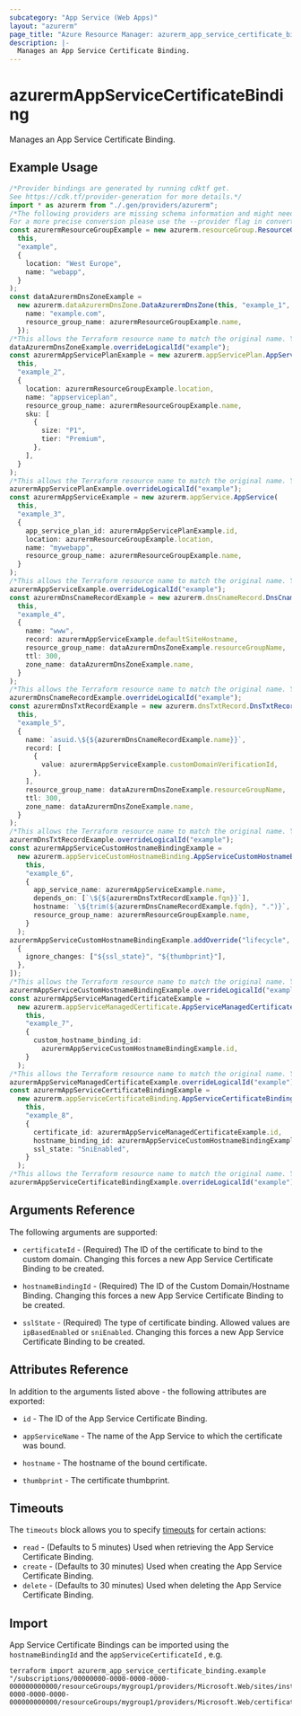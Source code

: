 ```yaml
---
subcategory: "App Service (Web Apps)"
layout: "azurerm"
page_title: "Azure Resource Manager: azurerm_app_service_certificate_binding"
description: |-
  Manages an App Service Certificate Binding.
---
```


# azurermAppServiceCertificateBinding

Manages an App Service Certificate Binding.

## Example Usage

```typescript
/*Provider bindings are generated by running cdktf get.
See https://cdk.tf/provider-generation for more details.*/
import * as azurerm from "./.gen/providers/azurerm";
/*The following providers are missing schema information and might need manual adjustments to synthesize correctly: azurerm.
For a more precise conversion please use the --provider flag in convert.*/
const azurermResourceGroupExample = new azurerm.resourceGroup.ResourceGroup(
  this,
  "example",
  {
    location: "West Europe",
    name: "webapp",
  }
);
const dataAzurermDnsZoneExample =
  new azurerm.dataAzurermDnsZone.DataAzurermDnsZone(this, "example_1", {
    name: "example.com",
    resource_group_name: azurermResourceGroupExample.name,
  });
/*This allows the Terraform resource name to match the original name. You can remove the call if you don't need them to match.*/
dataAzurermDnsZoneExample.overrideLogicalId("example");
const azurermAppServicePlanExample = new azurerm.appServicePlan.AppServicePlan(
  this,
  "example_2",
  {
    location: azurermResourceGroupExample.location,
    name: "appserviceplan",
    resource_group_name: azurermResourceGroupExample.name,
    sku: [
      {
        size: "P1",
        tier: "Premium",
      },
    ],
  }
);
/*This allows the Terraform resource name to match the original name. You can remove the call if you don't need them to match.*/
azurermAppServicePlanExample.overrideLogicalId("example");
const azurermAppServiceExample = new azurerm.appService.AppService(
  this,
  "example_3",
  {
    app_service_plan_id: azurermAppServicePlanExample.id,
    location: azurermResourceGroupExample.location,
    name: "mywebapp",
    resource_group_name: azurermResourceGroupExample.name,
  }
);
/*This allows the Terraform resource name to match the original name. You can remove the call if you don't need them to match.*/
azurermAppServiceExample.overrideLogicalId("example");
const azurermDnsCnameRecordExample = new azurerm.dnsCnameRecord.DnsCnameRecord(
  this,
  "example_4",
  {
    name: "www",
    record: azurermAppServiceExample.defaultSiteHostname,
    resource_group_name: dataAzurermDnsZoneExample.resourceGroupName,
    ttl: 300,
    zone_name: dataAzurermDnsZoneExample.name,
  }
);
/*This allows the Terraform resource name to match the original name. You can remove the call if you don't need them to match.*/
azurermDnsCnameRecordExample.overrideLogicalId("example");
const azurermDnsTxtRecordExample = new azurerm.dnsTxtRecord.DnsTxtRecord(
  this,
  "example_5",
  {
    name: `asuid.\${${azurermDnsCnameRecordExample.name}}`,
    record: [
      {
        value: azurermAppServiceExample.customDomainVerificationId,
      },
    ],
    resource_group_name: dataAzurermDnsZoneExample.resourceGroupName,
    ttl: 300,
    zone_name: dataAzurermDnsZoneExample.name,
  }
);
/*This allows the Terraform resource name to match the original name. You can remove the call if you don't need them to match.*/
azurermDnsTxtRecordExample.overrideLogicalId("example");
const azurermAppServiceCustomHostnameBindingExample =
  new azurerm.appServiceCustomHostnameBinding.AppServiceCustomHostnameBinding(
    this,
    "example_6",
    {
      app_service_name: azurermAppServiceExample.name,
      depends_on: [`\${${azurermDnsTxtRecordExample.fqn}}`],
      hostname: `\${trim(${azurermDnsCnameRecordExample.fqdn}, ".")}`,
      resource_group_name: azurermResourceGroupExample.name,
    }
  );
azurermAppServiceCustomHostnameBindingExample.addOverride("lifecycle", [
  {
    ignore_changes: ["${ssl_state}", "${thumbprint}"],
  },
]);
/*This allows the Terraform resource name to match the original name. You can remove the call if you don't need them to match.*/
azurermAppServiceCustomHostnameBindingExample.overrideLogicalId("example");
const azurermAppServiceManagedCertificateExample =
  new azurerm.appServiceManagedCertificate.AppServiceManagedCertificate(
    this,
    "example_7",
    {
      custom_hostname_binding_id:
        azurermAppServiceCustomHostnameBindingExample.id,
    }
  );
/*This allows the Terraform resource name to match the original name. You can remove the call if you don't need them to match.*/
azurermAppServiceManagedCertificateExample.overrideLogicalId("example");
const azurermAppServiceCertificateBindingExample =
  new azurerm.appServiceCertificateBinding.AppServiceCertificateBinding(
    this,
    "example_8",
    {
      certificate_id: azurermAppServiceManagedCertificateExample.id,
      hostname_binding_id: azurermAppServiceCustomHostnameBindingExample.id,
      ssl_state: "SniEnabled",
    }
  );
/*This allows the Terraform resource name to match the original name. You can remove the call if you don't need them to match.*/
azurermAppServiceCertificateBindingExample.overrideLogicalId("example");

```

## Arguments Reference

The following arguments are supported:

*   `certificateId` - (Required) The ID of the certificate to bind to the custom domain. Changing this forces a new App Service Certificate Binding to be created.

*   `hostnameBindingId` - (Required) The ID of the Custom Domain/Hostname Binding. Changing this forces a new App Service Certificate Binding to be created.

*   `sslState` - (Required) The type of certificate binding. Allowed values are `ipBasedEnabled` or `sniEnabled`. Changing this forces a new App Service Certificate Binding to be created.

## Attributes Reference

In addition to the arguments listed above - the following attributes are exported:

*   `id` - The ID of the App Service Certificate Binding.

*   `appServiceName` - The name of the App Service to which the certificate was bound.

*   `hostname` - The hostname of the bound certificate.

*   `thumbprint` - The certificate thumbprint.

## Timeouts

The `timeouts` block allows you to specify [timeouts](https://www.terraform.io/language/resources/syntax#operation-timeouts) for certain actions:

* `read` - (Defaults to 5 minutes) Used when retrieving the App Service Certificate Binding.
* `create` - (Defaults to 30 minutes) Used when creating the App Service Certificate Binding.
* `delete` - (Defaults to 30 minutes) Used when deleting the App Service Certificate Binding.

## Import

App Service Certificate Bindings can be imported using the `hostnameBindingId` and the `appServiceCertificateId` , e.g.

```console
terraform import azurerm_app_service_certificate_binding.example "/subscriptions/00000000-0000-0000-0000-000000000000/resourceGroups/mygroup1/providers/Microsoft.Web/sites/instance1/hostNameBindings/mywebsite.com|/subscriptions/00000000-0000-0000-0000-000000000000/resourceGroups/mygroup1/providers/Microsoft.Web/certificates/mywebsite.com"
```
